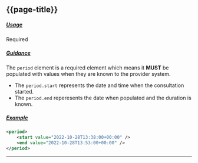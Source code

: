 ## {{page-title}}

<h5><ins>Usage</ins></h5>

<span class="mro-circle required" title="Required"></span> Required


<h5><ins>Guidance</ins></h5>

The `period` element is a required element which means it **MUST** be populated with values when they are known to the provider system.

- The `period.start` represents the date and time when the consultation started.
- The `period.end` reperesents the date when populated and the duration is known.

<h5><ins>Example</ins></h5>

```xml
<period>
    <start value="2022-10-28T13:38:00+00:00" />
    <end value="2022-10-28T13:53:00+00:00" />
</period>
```

---
